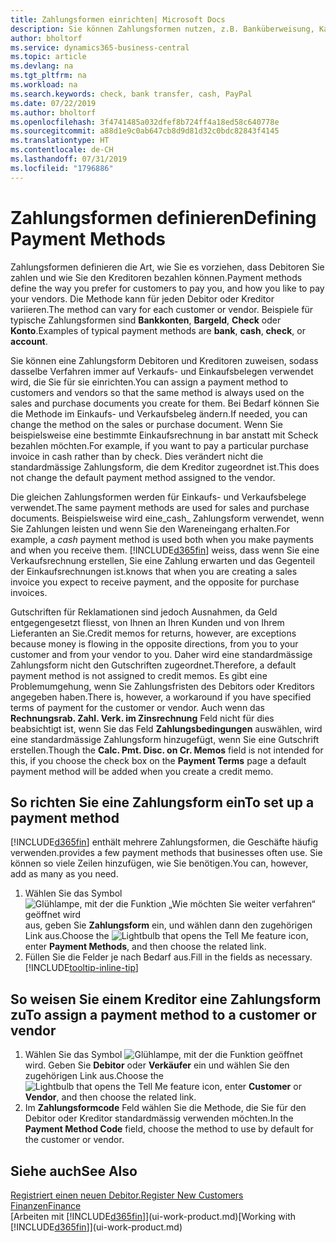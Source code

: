 ```yaml
---
title: Zahlungsformen einrichten| Microsoft Docs
description: Sie können Zahlungsformen nutzen, z.B. Banküberweisung, Kasse oder Paypal, um festzulegen, wie eine Rechnung bezahlt wird.
author: bholtorf
ms.service: dynamics365-business-central
ms.topic: article
ms.devlang: na
ms.tgt_pltfrm: na
ms.workload: na
ms.search.keywords: check, bank transfer, cash, PayPal
ms.date: 07/22/2019
ms.author: bholtorf
ms.openlocfilehash: 3f4741485a032dfef8b724ff4a18ed58c640778e
ms.sourcegitcommit: a88d1e9c0ab647cb8d9d81d32c0bdc82843f4145
ms.translationtype: HT
ms.contentlocale: de-CH
ms.lasthandoff: 07/31/2019
ms.locfileid: "1796886"
---
```

# <a name="defining-payment-methods"></a><span data-ttu-id="1ca19-103">Zahlungsformen definieren</span><span class="sxs-lookup"><span data-stu-id="1ca19-103">Defining Payment Methods</span></span>
<span data-ttu-id="1ca19-104">Zahlungsformen definieren die Art, wie Sie es vorziehen, dass Debitoren Sie zahlen und wie Sie den Kreditoren bezahlen können.</span><span class="sxs-lookup"><span data-stu-id="1ca19-104">Payment methods define the way you prefer for customers to pay you, and how you like to pay your vendors.</span></span> <span data-ttu-id="1ca19-105">Die Methode kann für jeden Debitor oder Kreditor variieren.</span><span class="sxs-lookup"><span data-stu-id="1ca19-105">The method can vary for each customer or vendor.</span></span> <span data-ttu-id="1ca19-106">Beispiele für typische Zahlungsformen sind **Bankkonten**, **Bargeld**, **Check** oder **Konto**.</span><span class="sxs-lookup"><span data-stu-id="1ca19-106">Examples of typical payment methods are **bank**, **cash**, **check**, or **account**.</span></span>

<span data-ttu-id="1ca19-107">Sie können eine Zahlungsform Debitoren und Kreditoren zuweisen, sodass dasselbe Verfahren  immer auf Verkaufs- und Einkaufsbelegen verwendet wird, die Sie für sie einrichten.</span><span class="sxs-lookup"><span data-stu-id="1ca19-107">You can assign a payment method to customers and vendors so that the same method is always used on the sales and purchase documents you create for them.</span></span> <span data-ttu-id="1ca19-108">Bei Bedarf können Sie die Methode im Einkaufs- und Verkaufsbeleg ändern.</span><span class="sxs-lookup"><span data-stu-id="1ca19-108">If needed, you can change the method on the sales or purchase document.</span></span> <span data-ttu-id="1ca19-109">Wenn Sie beispielsweise eine bestimmte Einkaufsrechnung in bar anstatt mit Scheck bezahlen möchten.</span><span class="sxs-lookup"><span data-stu-id="1ca19-109">For example, if you want to pay a particular purchase invoice in cash rather than by check.</span></span> <span data-ttu-id="1ca19-110">Dies verändert nicht die standardmässige Zahlungsform, die dem Kreditor zugeordnet ist.</span><span class="sxs-lookup"><span data-stu-id="1ca19-110">This does not change the default payment method assigned to the vendor.</span></span>

<span data-ttu-id="1ca19-111">Die gleichen Zahlungsformen werden für Einkaufs- und Verkaufsbelege verwendet.</span><span class="sxs-lookup"><span data-stu-id="1ca19-111">The same payment methods are used for sales and purchase documents.</span></span> <span data-ttu-id="1ca19-112">Beispielsweise wird eine_cash_ Zahlungsform verwendet, wenn Sie Zahlungen leisten und wenn Sie den Wareneingang erhalten.</span><span class="sxs-lookup"><span data-stu-id="1ca19-112">For example, a _cash_ payment method is used both when you make payments and when you receive them.</span></span> [!INCLUDE[d365fin](includes/d365fin_md.md)] <span data-ttu-id="1ca19-113">weiss, dass wenn Sie eine Verkaufsrechnung erstellen, Sie eine Zahlung erwarten und das Gegenteil der Einkaufsrechnungen ist.</span><span class="sxs-lookup"><span data-stu-id="1ca19-113">knows that when you are creating a sales invoice you expect to receive payment, and the opposite for purchase invoices.</span></span>

<span data-ttu-id="1ca19-114">Gutschriften für Reklamationen sind jedoch Ausnahmen, da Geld entgegengesetzt fliesst, von Ihnen an Ihren Kunden und von Ihrem Lieferanten an Sie.</span><span class="sxs-lookup"><span data-stu-id="1ca19-114">Credit memos for returns, however, are exceptions because money is flowing in the opposite directions, from you to your customer and from your vendor to you.</span></span> <span data-ttu-id="1ca19-115">Daher wird eine standardmässige Zahlungsform nicht den Gutschriften zugeordnet.</span><span class="sxs-lookup"><span data-stu-id="1ca19-115">Therefore, a default payment method is not assigned to credit memos.</span></span> <span data-ttu-id="1ca19-116">Es gibt eine Problemumgehung, wenn Sie Zahlungsfristen des Debitors oder Kreditors angegeben haben.</span><span class="sxs-lookup"><span data-stu-id="1ca19-116">There is, however, a workaround if you have specified terms of payment for the customer or vendor.</span></span> <span data-ttu-id="1ca19-117">Auch wenn das **Rechnungsrab. Zahl. Verk. im Zinsrechnung** Feld nicht für dies beabsichtigt ist, wenn Sie das Feld **Zahlungsbedingungen** auswählen, wird eine standardmässige Zahlungsform hinzugefügt, wenn Sie eine Gutschrift erstellen.</span><span class="sxs-lookup"><span data-stu-id="1ca19-117">Though the **Calc. Pmt. Disc. on Cr. Memos** field is not intended for this, if you choose the check box on the **Payment Terms** page a default payment method will be added when you create a credit memo.</span></span>

## <a name="to-set-up-a-payment-method"></a><span data-ttu-id="1ca19-118">So richten Sie eine Zahlungsform ein</span><span class="sxs-lookup"><span data-stu-id="1ca19-118">To set up a payment method</span></span>
[!INCLUDE[d365fin](includes/d365fin_md.md)] <span data-ttu-id="1ca19-119">enthält mehrere Zahlungsformen, die Geschäfte häufig verwenden.</span><span class="sxs-lookup"><span data-stu-id="1ca19-119">provides a few payment methods that businesses often use.</span></span> <span data-ttu-id="1ca19-120">Sie können so viele Zeilen hinzufügen, wie Sie benötigen.</span><span class="sxs-lookup"><span data-stu-id="1ca19-120">You can, however, add as many as you need.</span></span>

1. <span data-ttu-id="1ca19-121">Wählen Sie das Symbol ![Glühlampe, mit der die Funktion „Wie möchten Sie weiter verfahren“ geöffnet wird](media/ui-search/search_small.png "Wie möchten Sie weiter verfahren?") aus, geben Sie **Zahlungsform** ein, und wählen dann den zugehörigen Link aus.</span><span class="sxs-lookup"><span data-stu-id="1ca19-121">Choose the ![Lightbulb that opens the Tell Me feature](media/ui-search/search_small.png "Tell me what you want to do") icon, enter **Payment Methods**, and then choose the related link.</span></span>
2. <span data-ttu-id="1ca19-122">Füllen Sie die Felder je nach Bedarf aus.</span><span class="sxs-lookup"><span data-stu-id="1ca19-122">Fill in the fields as necessary.</span></span> [!INCLUDE[tooltip-inline-tip](includes/tooltip-inline-tip_md.md)]

## <a name="to-assign-a-payment-method-to-a-customer-or-vendor"></a><span data-ttu-id="1ca19-123">So weisen Sie einem Kreditor eine Zahlungsform zu</span><span class="sxs-lookup"><span data-stu-id="1ca19-123">To assign a payment method to a customer or vendor</span></span>
1. <span data-ttu-id="1ca19-124">Wählen Sie das Symbol ![Glühlampe, mit der die Funktion](media/ui-search/search_small.png "Wie möchten Sie weiter verfahren") geöffnet wird. Geben Sie **Debitor** oder **Verkäufer** ein und wählen Sie den zugehörigen Link aus.</span><span class="sxs-lookup"><span data-stu-id="1ca19-124">Choose the ![Lightbulb that opens the Tell Me feature](media/ui-search/search_small.png "Tell me what you want to do") icon, enter **Customer** or **Vendor**, and then choose the related link.</span></span>
2. <span data-ttu-id="1ca19-125">Im **Zahlungsformcode** Feld wählen Sie die Methode, die Sie für den Debitor oder Kreditor standardmässig verwenden möchten.</span><span class="sxs-lookup"><span data-stu-id="1ca19-125">In the **Payment Method Code** field, choose the method to use by default for the customer or vendor.</span></span>

## <a name="see-also"></a><span data-ttu-id="1ca19-126">Siehe auch</span><span class="sxs-lookup"><span data-stu-id="1ca19-126">See Also</span></span>
[<span data-ttu-id="1ca19-127">Registriert einen neuen Debitor.</span><span class="sxs-lookup"><span data-stu-id="1ca19-127">Register New Customers</span></span>](sales-how-register-new-customers.md)  
[<span data-ttu-id="1ca19-128">Finanzen</span><span class="sxs-lookup"><span data-stu-id="1ca19-128">Finance</span></span>](finance.md)  
<span data-ttu-id="1ca19-129">[Arbeiten mit [!INCLUDE[d365fin](includes/d365fin_md.md)]](ui-work-product.md)</span><span class="sxs-lookup"><span data-stu-id="1ca19-129">[Working with [!INCLUDE[d365fin](includes/d365fin_md.md)]](ui-work-product.md)</span></span>  
